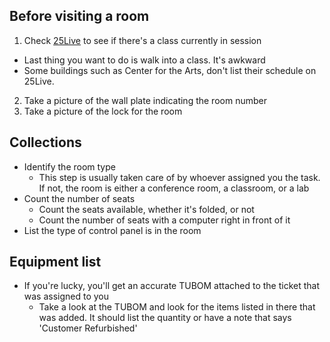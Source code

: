 ## Before visiting a room
1. Check [25Live](https://25live.collegenet.com/pro/towson#!/home/search/location/list) to see if there's a class currently in session
- Last thing you want to do is walk into a class. It's awkward
- Some buildings such as Center for the Arts, don't list their schedule on 25Live.
2. Take a picture of the wall plate indicating the room number
3. Take a picture of the lock for the room

## Collections
- Identify the room type
  - This step is usually taken care of by whoever assigned you the task. If not, the room is either a conference room, a classroom, or a lab
- Count the number of seats 
  - Count the seats available, whether it's folded, or not
  - Count the number of seats with a computer right in front of it 
- List the type of control panel is in the room 

## Equipment list 
- If you're lucky, you'll get an accurate TUBOM attached to the ticket that was assigned to you
  - Take a look at the TUBOM and look for the items listed in there that was added. It should list the quantity or have a note that says 'Customer Refurbished'
